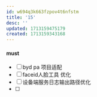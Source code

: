 ```yaml
---
id: w694q3k663fzpov4t6nfstm
title: '15'
desc: ''
updated: 1713159475179
created: 1713159343168
---
```


#### must
- [ ] byd pa 项目适配
- [ ] faceid人脸工具 优化
- [ ] 设备端服务日志输出路径优化
- [ ] 